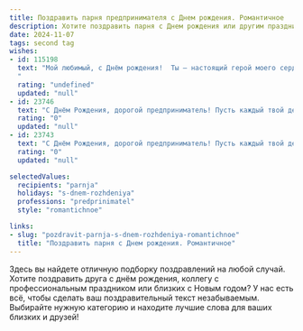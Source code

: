 ```yaml
---
title: Поздравить парня предпринимателя c Днем рождения. Романтичное
description: Хотите поздравить парня c Днем рождения или другим праздником? Наш ИИ создаст незабываемое поздравление, а вы обязательно выделитесь среди других.  
date: 2024-11-07
tags: second tag
wishes:
- id: 115198
  text: "Мой любимый, с Днём рождения!  Ты – настоящий герой моего сердца, смелый предприниматель, покоряющий вершины бизнеса и покоряющий меня своей силой, нежностью и заботой.  Пусть каждый твой день будет полон ярких моментов, больших успехов и безграничной любви.  Я бесконечно счастлива быть рядом с тобой,  и желаю тебе всего самого лучшего, чего только может пожелать любящее сердце.  С днём рождения, мой дорогой!
  "
  rating: "undefined"
  updated: "null"
- id: 23746
  text: "С Днём Рождения, дорогой предприниматель! Пусть каждый твой день будет таким же успешным и ярким, как самые смелые твои идеи. Твоя уверенность и энтузиазм вдохновляют всех вокруг. Желаю тебе новых достижений, счастливых моментов и романтических встреч, которые сделают твою жизнь ещё более полной и прекрасной. Береги себя и любимых, и пусть этот год принесёт тебе ещё больше радости и успеха! С теплом и любовью."
  rating: "0"
  updated: "null"
- id: 23743
  text: "С Днём Рождения, дорогой предприниматель! Пусть каждый твой день будет успешным, как твои смелые начинания. Пусть в твоей жизни всегда будет достаточно любви, чтобы преодолеть любые препятствия. Ты делаешь мир лучше своими идеями, и я с нетерпением жду, что ещё ты приготовил для нас. Счастья, здоровья и новых достижений в этот прекрасный день!"
  rating: "0"
  updated: "null"

selectedValues:
  recipients: "parnja"
  holidays: "s-dnem-rozhdeniya"
  professions: "predprinimatel"
  style: "romantichnoe"

links:
- slug: "pozdravit-parnja-s-dnem-rozhdeniya-romantichnoe"
  title: "Поздравить парня c Днем рождения. Романтичное"
---
```


Здесь вы найдете отличную подборку поздравлений на любой случай. 
Хотите поздравить друга с днём рождения, коллегу с профессиональным праздником или близких с Новым годом? У нас есть всё, чтобы сделать ваш поздравительный текст незабываемым. Выбирайте нужную категорию и находите лучшие слова для ваших близких и друзей!
